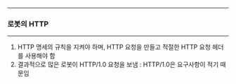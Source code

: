 -----
### 로봇의 HTTP
-----
1. HTTP 명세의 규칙을 지켜야 하며, HTTP 요청을 만들고 적절한 HTTP 요청 헤더를 사용해야 함
2. 결과적으로 많은 로봇이 HTTP/1.0 요청을 보냄 : HTTP/1.0은 요구사항이 적기 때문임
